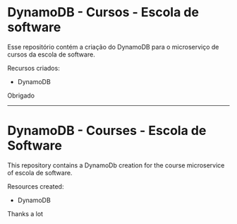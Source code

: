 # DynamoDB - Cursos - Escola de software

Esse repositório contém a criação do DynamoDB para o microserviço de cursos da escola de software.

Recursos criados:
- DynamoDB

Obrigado
<hr/>

# DynamoDB - Courses - Escola de Software

This repository contains a DynamoDb creation for the course microservice of escola de software.

Resources created:
- DynamoDB

Thanks a lot